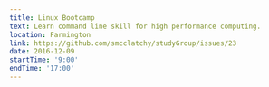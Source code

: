 ```yaml
---
title: Linux Bootcamp
text: Learn command line skill for high performance computing.
location: Farmington
link: https://github.com/smcclatchy/studyGroup/issues/23
date: 2016-12-09
startTime: '9:00'
endTime: '17:00'
---
```

